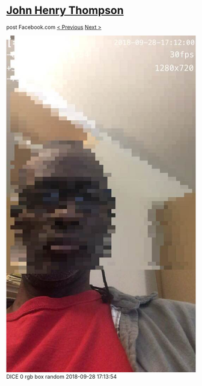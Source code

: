 # [John Henry Thompson](../README.md)
post Facebook.com
[< Previous](2018-09-29-2.md) [Next >](2018-09-28-2.md)

[![](../media/2018-09-28/Timeline-Photos-DICE-0-rgb-box-random.jpg)](../README.md)
DICE 0 rgb box random
2018-09-28 17:13:54